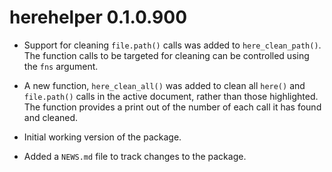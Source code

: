 # herehelper 0.1.0.900

* Support for cleaning `file.path()` calls was added to `here_clean_path()`. The function calls to be targeted for cleaning can be controlled using the `fns` argument.
* A new function, `here_clean_all()` was added to clean all `here()` and `file.path()` calls in the active document, rather than those highlighted. The function provides a print out of the number of each call it has found and cleaned.

* Initial working version of the package.
* Added a `NEWS.md` file to track changes to the package.

